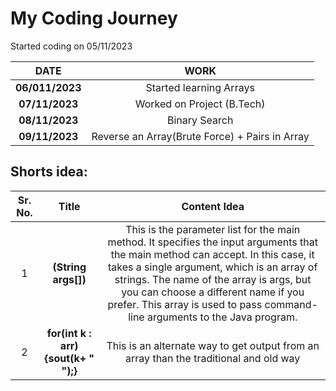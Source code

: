 # My Coding Journey

Started coding on 05/11/2023

|    **DATE**     |                    **WORK**                    |
| :-------------: | :--------------------------------------------: |
| **06/011/2023** |            Started learning Arrays             |
| **07/11/2023**  |           Worked on Project (B.Tech)           |
| **08/11/2023**  |                 Binary Search                  |
| **09/11/2023**  | Reverse an Array(Brute Force) + Pairs in Array |

## Shorts idea:

| Sr. No. |                Title                |                                                                                                                                                                    Content Idea                                                                                                                                                                    |
| :-----: | :---------------------------------: | :------------------------------------------------------------------------------------------------------------------------------------------------------------------------------------------------------------------------------------------------------------------------------------------------------------------------------------------------: |
|    1    |         **(String args[])**         | This is the parameter list for the main method. It specifies the input arguments that the main method can accept. In this case, it takes a single argument, which is an array of strings. The name of the array is args, but you can choose a different name if you prefer. This array is used to pass command-line arguments to the Java program. |
|    2    | **for(int k : arr){sout(k+ " ");}** |                                                                                                                               This is an alternate way to get output from an array than the traditional and old way                                                                                                                                |
